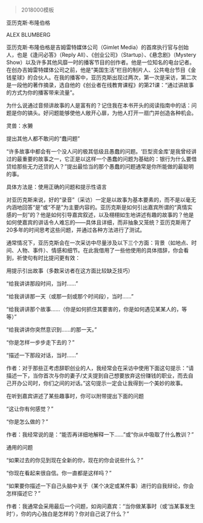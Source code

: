 # 
> 2018000模板




亚历克斯·布隆伯格


ALEX BLUMBERG


亚历克斯·布隆伯格是吉姆雷特媒体公司（Gimlet Media）的首席执行官与创始人，也是《逢问必答》（Reply All）、《创业公司》（Startup）、《悬念剧》（Mystery Show）以及许多其他风靡一时的播客节目的创作者。他是一位知名的电台记者。在创办吉姆雷特媒体公司之前，他是“美国生活”栏目的制片人、公共电台节目《金钱星球》的合伙人。在我的播客中，亚历克斯出现过两次，第一次是采访，第二次是一段他的著作摘录，选自他的《创业者在线教育课程》的第21课：“通过讲故事的方式为你的播客带来流量”。

为什么说通过音频讲故事的人是富有的？记住我在本书开头的阅读指南中的话：问题是你的镐头。好问题能够使他人敞开心扉，为他人打开一扇门并创造各种机会。

灵兽：水獭


提出其他人都不敢问的“蠢问题”

“许多故事中都会有一个没人问的极其低级且愚蠢的问题。‘巨型资金库’是我曾经讲过的最重要的故事之一，它正是以这样一个愚蠢的问题为基础的：银行为什么要借贷给那些无力还贷的人？”提出最恰当的那个愚蠢的问题通常是你所能做的最聪明的事。


具体方法是：使用正确的问题和提示性语言

对亚历克斯来说，好的“录音”（采访）一定是以故事为基本要素的，而不是以毫无内涵地回答“是”或“不是”为主要内容的。亚历克斯是如何引出嘉宾所谓的“真情实感的一刻”的？他是如何引导嘉宾叙述，以及栩栩如生地讲述有趣的故事的？他是如何使嘉宾的讲话令人难忘的——具体且详细，而非抽象又笼统？亚历克斯用了20多年的时间思考这些问题，并通过各种方法进行了测试。

通常情况下，亚历克斯会在一次采访中尽量涉及以下三个方面：背景（如地点、时间、人物、事件）、情感和细节。在此我借用了一些他使用的具体措辞，你会看到，祈使句有时比提问更有效：

用提示引出故事（多数采访者在这方面比较缺乏技巧）

“给我讲讲那段时间，当时……”

“给我讲讲那一天（或那一刻或那个时间段），当时……”

“给我讲讲那个故事……（你是如何抓住其要害的，你是如何遇见某某人的，等等）”

“给我讲讲你突然意识到……的那一天。”

“你是怎样一步步走下去的？”

“描述一下那段对话，当时……”


作者：对于那些正考虑辞职创业的人，我经常会在采访中使用下面这句提示：“请描述一下，当你首次与你的妻子/丈夫提到自己想要放弃这份赚钱的职业，而去自己开办公司时，你们之间的对话。”这句提示一定会让我得到一个美妙的故事。



在听到嘉宾讲述了某些趣事时，你可以附带提出下面的问题

“这让你有何感觉？”

“你是怎么做的？”


作者：我经常说的是：“能否再详细地解释一下……”或“你从中吸取了什么教训？”



通用的问题

“如果过去的你见到现在全新的你，现在的你会说些什么？”

“你现在看起来很自信。你一直都是这样吗？”

“如果要你描述一下自己头脑中关于（某个决定或某件事）进行的自我辩论，你会怎样描述它？”


作者：我通常会采用最后一个问题，如询问嘉宾：“当你做某事时（或‘当某事发生时’），你的内心独白是怎样的？你对自己说了什么？”





